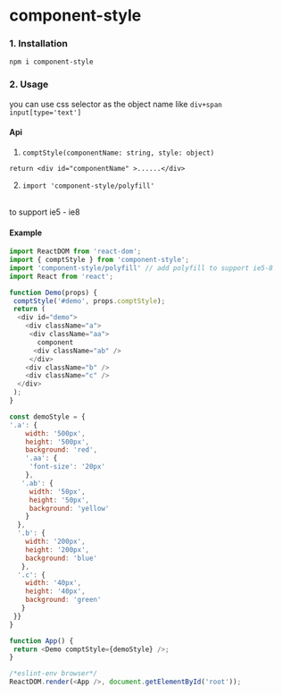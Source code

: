 # component-style

### 1. Installation

`npm i component-style`

### 2. Usage

you can use css selector as the object name like `div+span`&nbsp; `input[type='text']`

#### Api

1. `comptStyle(componentName: string, style: object)`


`return <div id="componentName" >......</div>`

2. `import 'component-style/polyfill'` 
<br />
to support ie5 - ie8

#### Example

```javascript
import ReactDOM from 'react-dom';
import { comptStyle } from 'component-style';
import 'component-style/polyfill' // add polyfill to support ie5-8
import React from 'react';

function Demo(props) {
 comptStyle('#demo', props.comptStyle);
 return (
  <div id="demo">
    <div className="a">
     <div className="aa">
       component
      <div className="ab" />
     </div>
    <div className="b" />
    <div className="c" />
  </div>
 );
}

const demoStyle = {
'.a': {
    width: '500px',
    height: '500px',
    background: 'red',
    '.aa': {
     'font-size': '20px'
    },
   '.ab': {
     width: '50px',
     height: '50px',
     background: 'yellow'
    }
  },
  '.b': {
    width: '200px',
    height: '200px',
    background: 'blue'
   },
  '.c': {
    width: '40px',
    height: '40px',
    background: 'green'
   }
 }}
}

function App() {
 return <Demo comptStyle={demoStyle} />;
}

/*eslint-env browser*/
ReactDOM.render(<App />, document.getElementById('root'));
```
